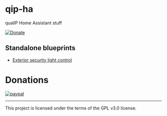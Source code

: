 # qip-ha

qualIP Home Assistant stuff

[![Donate](https://img.shields.io/badge/Donate-PayPal-green.svg)](https://www.paypal.com/biz/fund?id=4CZC3J57FXJVE)

## Standalone blueprints

- [Exterior security light control](blueprints/exterior-security-light-control.yaml)


# Donations

[![paypal](https://www.paypalobjects.com/en_US/i/btn/btn_donateCC_LG.gif)](https://www.paypal.com/biz/fund?id=4CZC3J57FXJVE)

---

This project is licensed under the terms of the GPL v3.0 license.
